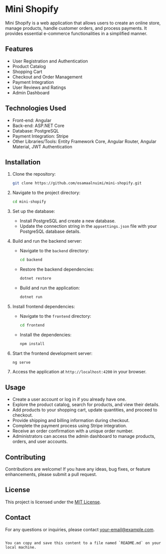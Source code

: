 # Mini Shopify

Mini Shopify is a web application that allows users to create an online store, manage products, handle customer orders, and process payments. It provides essential e-commerce functionalities in a simplified manner.

## Features

- User Registration and Authentication
- Product Catalog
- Shopping Cart
- Checkout and Order Management
- Payment Integration
- User Reviews and Ratings
- Admin Dashboard

## Technologies Used

- Front-end: Angular
- Back-end: ASP.NET Core
- Database: PostgreSQL
- Payment Integration: Stripe
- Other Libraries/Tools: Entity Framework Core, Angular Router, Angular Material, JWT Authentication

## Installation

1. Clone the repository:

   ```bash
   git clone https://github.com/osamaalnuimi/mini-shopify.git
   ```

2. Navigate to the project directory:

   ```bash
   cd mini-shopify
   ```

3. Set up the database:

   - Install PostgreSQL and create a new database.
   - Update the connection string in the `appsettings.json` file with your PostgreSQL database details.

4. Build and run the backend server:

   - Navigate to the `backend` directory:
     ```bash
     cd backend
     ```
   - Restore the backend dependencies:
     ```bash
     dotnet restore
     ```
   - Build and run the application:
     ```bash
     dotnet run
     ```

5. Install frontend dependencies:

   - Navigate to the `frontend` directory:
     ```bash
     cd frontend
     ```
   - Install the dependencies:
     ```bash
     npm install
     ```

6. Start the frontend development server:

   ```bash
   ng serve
   ```

7. Access the application at `http://localhost:4200` in your browser.

## Usage

- Create a user account or log in if you already have one.
- Explore the product catalog, search for products, and view their details.
- Add products to your shopping cart, update quantities, and proceed to checkout.
- Provide shipping and billing information during checkout.
- Complete the payment process using Stripe integration.
- Receive an order confirmation with a unique order number.
- Administrators can access the admin dashboard to manage products, orders, and user accounts.

## Contributing

Contributions are welcome! If you have any ideas, bug fixes, or feature enhancements, please submit a pull request.

## License

This project is licensed under the [MIT License](LICENSE).

## Contact

For any questions or inquiries, please contact [your-email@example.com](mailto:osamaalnuimi@gmail.com).
```

You can copy and save this content to a file named `README.md` on your local machine.

